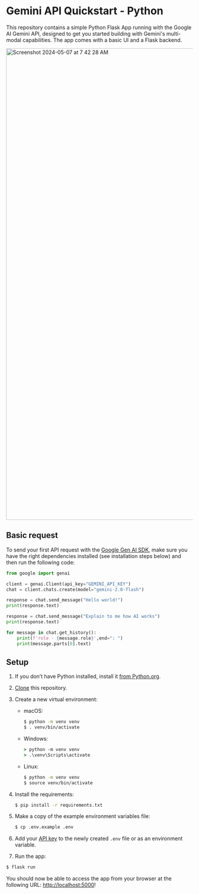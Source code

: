 # Gemini API Quickstart - Python

This repository contains a simple Python Flask App running with the Google AI Gemini API, designed to get you started building with Gemini's multi-modal capabilities. The app comes with a basic UI and a Flask backend.

<img width="1271" alt="Screenshot 2024-05-07 at 7 42 28 AM" src="https://github.com/logankilpatrick/gemini-api-quickstart/assets/35577566/156ae3e0-cffa-47a3-8a71-1bded78c4632">

## Basic request

To send your first API request with the [Google Gen AI SDK](https://ai.google.dev/gemini-api/docs/libraries#python), make sure you have the right dependencies installed (see installation steps below) and then run the following code:

```python
from google import genai

client = genai.Client(api_key="GEMINI_API_KEY")
chat = client.chats.create(model="gemini-2.0-flash")

response = chat.send_message("Hello world!")
print(response.text)

response = chat.send_message("Explain to me how AI works")
print(response.text)

for message in chat.get_history():
    print(f'role - {message.role}',end=": ")
    print(message.parts[0].text)
```

## Setup

1. If you don’t have Python installed, install it [from Python.org](https://www.python.org/downloads/).

2. [Clone](https://docs.github.com/en/repositories/creating-and-managing-repositories/cloning-a-repository) this repository.

3. Create a new virtual environment:

   - macOS:
     ```bash
     $ python -m venv venv
     $ . venv/bin/activate
     ```

   - Windows:
     ```cmd
     > python -m venv venv
     > .\venv\Scripts\activate
     ```

   - Linux:
      ```bash
      $ python -m venv venv
      $ source venv/bin/activate
      ```

4. Install the requirements:

   ```bash
   $ pip install -r requirements.txt
   ```

5. Make a copy of the example environment variables file:

   ```bash
   $ cp .env.example .env
   ```

6. Add your [API key](https://ai.google.dev/gemini-api/docs/api-key) to the newly created `.env` file or as an environment variable.

7. Run the app:

```bash
$ flask run
```

You should now be able to access the app from your browser at the following URL: [http://localhost:5000](http://localhost:5000)!

